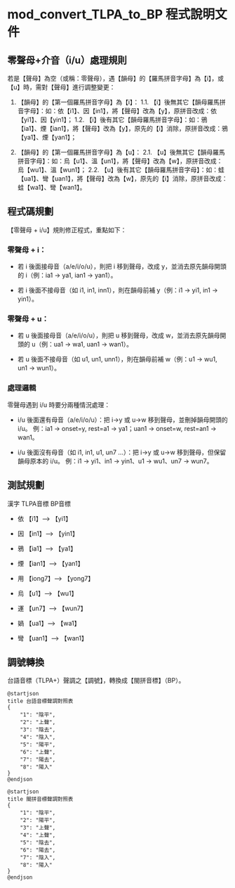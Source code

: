 # mod_convert_TLPA_to_BP 程式說明文件

## 零聲母+介音（i/u）處理規則

若是【聲母】為空（或稱：零聲母），遇【韻母】的【羅馬拼音字母】為【i】，或【u】時，需對【聲母】進行調整變更：

1. 【韻母】的【第一個羅馬拼音字母】為【i】：
    1.1. 【i】後無其它【韻母羅馬拼音字母】：如：依【i1】、因【in1】，將【聲母】改為【y】，原拼音改成：依【yi1】、因【yin1】；
    1.2. 【i】後有其它【韻母羅馬拼音字母】：如：鴉【ia1】、煙【ian1】，將【聲母】改為【y】，原先的【i】消除，原拼音改成：鴉【ya1】、煙【yan1】；

2. 【韻母】的【第一個羅馬拼音字母】為【u】：
    2.1. 【u】後無其它【韻母羅馬拼音字母】：如：烏【u1】、溫【un1】，將【聲母】改為【w】，原拼音改成：烏【wu1】、溫【wun1】；
    2.2. 【u】後有其它【韻母羅馬拼音字母】：如：蛙【ua1】、彎【uan1】，將【聲母】改為【w】，原先的【i】消除，原拼音改成：蛙【wa1】、彎【wan1】。

## 程式碼規劃

【零聲母 + i/u】規則修正程式，重點如下：

### 零聲母 + i：

- 若 i 後面接母音（a/e/i/o/u），則把 i 移到聲母，改成 y，並消去原先韻母開頭的 i（例：ia1 → ya1, ian1 → yan1）。

- 若 i 後面不接母音（如 i1, in1, inn1），則在韻母前補 y（例：i1 → yi1, in1 → yin1）。

### 零聲母 + u：

- 若 u 後面接母音（a/e/i/o/u），則把 u 移到聲母，改成 w，並消去原先韻母開頭的 u（例：ua1 → wa1, uan1 → wan1）。

- 若 u 後面不接母音（如 u1, un1, unn1），則在韻母前補 w（例：u1 → wu1, un1 → wun1）。

### 處理邏輯

零聲母遇到 i/u 時要分兩種情況處理：

- i/u 後面還有母音（a/e/i/o/u）：把 i→y 或 u→w 移到聲母，並刪掉韻母開頭的 i/u。
例：ia1 → onset=y, rest=a1 → ya1；uan1 → onset=w, rest=an1 → wan1。

- i/u 後面沒有母音（如 i1, in1, u1, un7 …）：把 i→y 或 u→w 移到聲母，但保留韻母原本的 i/u。
例：i1 → yi1、in1 → yin1、u1 → wu1、un7 → wun7。

## 測試規劃

漢字    TLPA音標    BP音標
- 依 【i1】--> 【yi1】
- 因 【in1】--> 【yin1】
- 鴉 【ia1】--> 【ya1】
- 煙 【ian1】--> 【yan1】
- 用 【iong7】--> 【yong7】

- 烏 【u1】--> 【wu1】
- 運 【un7】--> 【wun7】
- 媧 【ua1】--> 【wa1】
- 彎 【uan1】--> 【wan1】

## 調號轉換

台語音標（TLPA+）聲調之【調號】，轉換成【閩拼音標】（BP）。

```plantuml
@startjson
title 台語音標聲調對照表
{
    "1": "陰平",
    "2": "上聲",
    "3": "陰去",
    "4": "陰入",
    "5": "陽平",
    "6": "上聲",
    "7": "陽去",
    "8": "陽入"
}
@endjson
```

```plantuml
@startjson
title 閩拼音標聲調對照表
{
    "1": "陰平",
    "2": "陽平",
    "3": "上聲",
    "4": "上聲",
    "5": "陰去",
    "6": "陽去",
    "7": "陰入",
    "8": "陽入"
}
@endjson
```